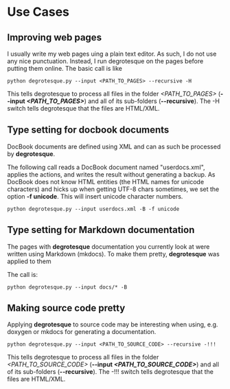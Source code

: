 Use Cases
=========

## Improving web pages

I usually write my web pages uing a plain text editor.
As such, I do not use any nice punctuation.
Instead, I run degrotesque on the pages before putting them online.
The basic call is like

```shell
python degrotesque.py --input <PATH_TO_PAGES> --recursive -H
```

This tells degrotesque to process all files in the folder *&lt;PATH_TO_PAGES&gt;*
(**--input *&lt;PATH_TO_PAGES&gt;***) and all of its sub-folders (**--recursive**).
The -H switch tells degrotesque that the files are HTML/XML.


## Type setting for docbook documents

DocBook documents are defined using XML and can as such be processed by **degrotesque**.

The following call reads a DocBook document named "userdocs.xml", applies the actions,
and writes the result without generating a backup. As DocBook does not know HTML entities
(the HTML names for unicode characters) and hicks up when getting UTF-8 chars sometimes,
we set the option **-f unicode**. This will insert unicode character numbers.

```shell
python degrotesque.py --input userdocs.xml -B -f unicode
```


## Type setting for Markdown documentation

The pages with **degrotesque** documentation you currently look at were written 
using Markdown (mkdocs). To make them pretty, **degrotesque** was applied to them

The call is:

```shell
python degrotesque.py --input docs/* -B
```


## Making source code pretty

Applying **degrotesque** to source code may be interesting when using, e.g.
doxygen or mkdocs for generating a documentation.

```shell
python degrotesque.py --input <PATH_TO_SOURCE_CODE> --recursive -!!!
```

This tells degrotesque to process all files in the folder *&lt;PATH_TO_SOURCE_CODE&gt;*
(**--input *&lt;PATH_TO_SOURCE_CODE&gt;***) and all of its sub-folders (**--recursive**).
The -!!! switch tells degrotesque that the files are HTML/XML.


